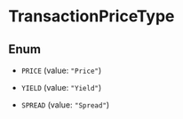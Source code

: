 

# TransactionPriceType

## Enum


* `PRICE` (value: `"Price"`)

* `YIELD` (value: `"Yield"`)

* `SPREAD` (value: `"Spread"`)



